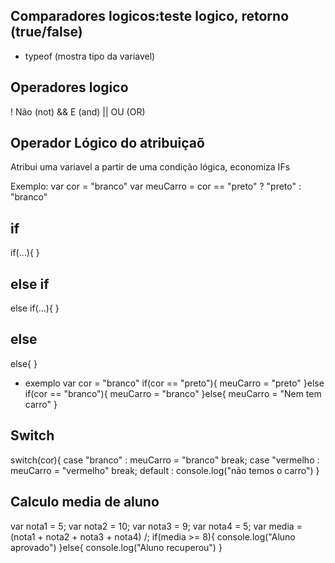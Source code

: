 ## Comparadores logicos:teste logico, retorno (true/false)
- typeof (mostra tipo da variavel)

## Operadores logico
! Não (not)
&& E (and)
|| OU (OR)

## Operador Lógico do atribuiçaõ
Atribui uma variavel a partir de uma condição lógica, economiza IFs

Exemplo:
var cor = "branco"
var meuCarro = cor == "preto" ? "preto" : "branco"

## if
if(...){
}
## else if
else if(...){
}
## else
else{
}

* exemplo
var cor = "branco"
if(cor == "preto"){
    meuCarro = "preto"
}else if(cor == "branco"){
    meuCarro = "branco"
}else{
    meuCarro = "Nem tem carro"
}

## Switch
switch(cor){
    case "branco" :
        meuCarro = "branco"
        break;
    case "vermelho :
        meuCarro = "vermelho"
        break;
    default :
        console.log("não temos o carro")
}

## Calculo media de aluno

var nota1 = 5;
var nota2 = 10;
var nota3 = 9;
var nota4 = 5;
var media = (nota1 + nota2 + nota3 + nota4) /;
if(media >= 8){
    console.log("Aluno aprovado")
}else{
    console.log("Aluno recuperou")
}